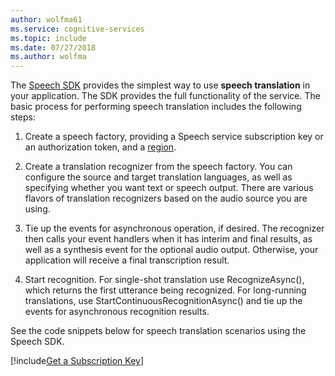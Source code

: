 ```yaml
---
author: wolfma61
ms.service: cognitive-services
ms.topic: include
ms.date: 07/27/2018
ms.author: wolfma
---
```


<!-- N.B. no header, language-agnostic -->

The [Speech SDK](~/articles/cognitive-services/speech-service/speech-sdk.md) provides the simplest way to use **speech translation** in your application.
The SDK provides the full functionality of the service. The basic process for performing speech translation includes the following steps:

1. Create a speech factory, providing a Speech service subscription key or an authorization token, and a [region](~/articles/cognitive-services/speech-service/regions.md).
   
1. Create a translation recognizer from the speech factory. You can configure the source and target translation languages, as well as specifying whether you want text or speech output. There are various flavors of translation recognizers based on the audio source you are using.

1. Tie up the events for asynchronous operation, if desired. The recognizer then calls your event handlers when it has interim and final results, as well as a synthesis event for the optional audio output. Otherwise, your application will receive a final transcription result.

1. Start recognition. For single-shot translation use RecognizeAsync(), which returns the first utterance being recognized. For long-running translations, use StartContinuousRecognitionAsync() and tie up the events for asynchronous recognition results.

See the code snippets below for speech translation scenarios using the Speech SDK.

[!include[Get a Subscription Key](cognitive-services-speech-service-get-subscription-key.md)]
